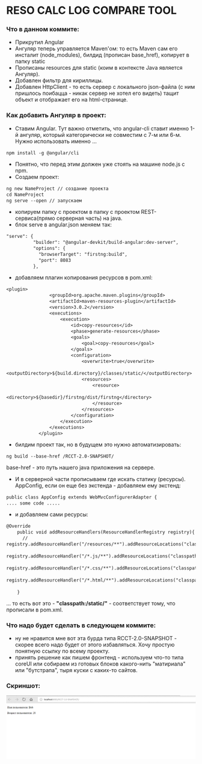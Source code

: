 # RESO CALC LOG COMPARE TOOL


### Что в данном коммите:

* Прикрутил Angular
* Ангуляр теперь управляется Maven'ом: то есть Maven сам его инсталит (node_modules), билдид (прописан base_href), копирует в папку static
* Прописаны resources для static (коим в контексте Java является Ангуляр). 
* Добавлен фильтр для кириллицы.
* Добавлен HttpClient - то есть сервер с локального json-файла (с ним пришлось поибацца - никак сервер не хотел его видеть) тащит объект и отображает его на html-странице.

### Как добавить Ангуляр в проект:

* Ставим Angular. Тут важно отметить, что angular-cli ставит именно 1-й ангуляр, который категорически не совместим с 7-м или 6-м.  Нужно использовать именно ...

```
npm install -g @angular/cli
```
* Понятно, что перед этим должен уже стоять на машине node.js с npm.
* Создаем проект:

```
ng new NameProject // создание проекта
cd NameProject
ng serve --open // запускаем
```
* копируем папку с проектом в папку с проектом REST-сервиса(прямо серверная часть) на java.
* блок serve в angular.json меняем так:

```
"serve": {
          "builder": "@angular-devkit/build-angular:dev-server",
          "options": {
            "browserTarget": "firstng:build",
            "port": 8083
          },
```
* добавляем плагин копирования ресурсов в pom.xml:

```
<plugin>
                <groupId>org.apache.maven.plugins</groupId>
                <artifactId>maven-resources-plugin</artifactId>
                <version>3.0.2</version>
                <executions>
                    <execution>
                        <id>copy-resources</id>
                        <phase>generate-resources</phase>
                        <goals>
                            <goal>copy-resources</goal>
                        </goals>
                        <configuration>
                            <overwrite>true</overwrite>
                            <outputDirectory>${build.directory}/classes/static/</outputDirectory>
                            <resources>
                                <resource>
                                    <directory>${basedir}/firstng/dist/firstng</directory>
                                </resource>
                            </resources>
                        </configuration>
                    </execution>
                </executions>
            </plugin>

```

* билдим проект так, но в будущем это нужно автоматизировать:

```
ng build --base-href /RCCT-2.0-SNAPSHOT/

```

base-href - это путь нашего java приложения на сервере. 

* И в серверной части прописываем где искать статику (ресурсы). AppConfig, если он еще без экстенда - добавляем ему экстенд:

```
public class AppConfig extends WebMvcConfigurerAdapter {
.... some code .....

```

* и добавляем сами ресурсы:

```
@Override
    public void addResourceHandlers(ResourceHandlerRegistry registry){
      //  registry.addResourceHandler("/resources/**").addResourceLocations("classpath:/static/");
        registry.addResourceHandler("/*.js/**").addResourceLocations("classpath:/static/");
        registry.addResourceHandler("/*.css/**").addResourceLocations("classpath:/static/");
        registry.addResourceHandler("/*.html/**").addResourceLocations("classpath:/static/");

    }

```

... то  есть вот это - **"classpath:/static/"** - соответствует тому, что прописали в pom.xml.


### Что надо будет сделать в следующем коммите:

* ну не нравится мне вот эта бурда типа RCCT-2.0-SNAPSHOT - скорее всего надо будет от этого избавляться. Хочу простую понятную ссылку по всему проекту.
* принять решение как пишем фронтенд - используем что-то типа coreUI или собираем из готовых блоков какого-нить "матириала" или "бутстрапа", тыря куски с каких-то сайтов.


### Скриншот:

![screenshot](image.png)

```








